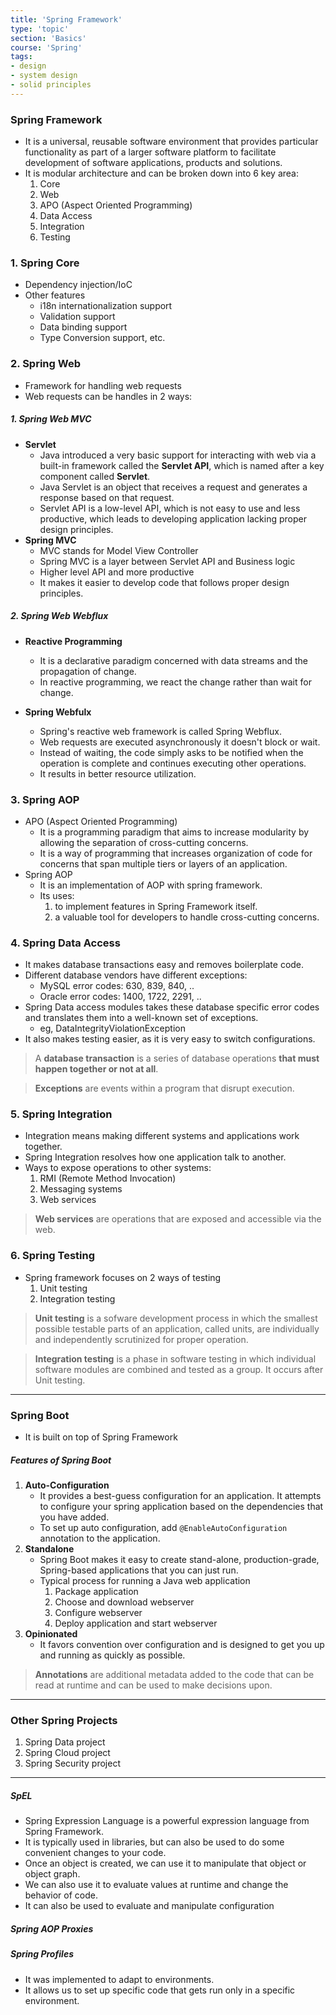 ```yaml
---
title: 'Spring Framework'
type: 'topic'
section: 'Basics'
course: 'Spring'
tags:
- design
- system design
- solid principles
---
```

### Spring Framework
- It is a universal, reusable software environment that provides particular functionality as part of a larger software platform to facilitate development of software applications, products and solutions.
- It is modular architecture and can be broken down into 6 key area:
  1. Core
  2. Web
  3. APO (Aspect Oriented Programming)
  4. Data Access
  5. Integration
  6. Testing

### 1. Spring Core
- Dependency injection/IoC
- Other features
    - i18n internationalization support
    - Validation support
    - Data binding support
    - Type Conversion support, etc.

### 2. Spring Web
- Framework for handling web requests
- Web requests can be handles in 2 ways:
  
##### 1. **Spring Web MVC**
- **Servlet**
  - Java introduced a very basic support for interacting with web via a built-in framework called the **Servlet API**, which is named after a key component called **Servlet**.
  - Java Servlet is an object that receives a request and generates a response based on that request.
  - Servlet API is a low-level API, which is not easy to use and less productive, which leads to developing application lacking proper design principles.
- **Spring MVC**
  - MVC stands for Model View Controller
  - Spring MVC is a layer between Servlet API and Business logic
  - Higher level API and more productive
  - It makes it easier to develop code that follows proper design principles.

##### 2. **Spring Web Webflux**
- **Reactive Programming**
  - It is a declarative paradigm concerned with data streams and the propagation of change.
  - In reactive programming, we react the change rather than wait for change.

- **Spring Webfulx**
  - Spring's reactive web framework is called Spring Webflux.
  - Web requests are executed asynchronously it doesn't block or wait.
  - Instead of waiting, the code simply asks to be notified when the operation is complete and continues executing other operations.
  - It results in better resource utilization.


### 3. Spring AOP
- APO (Aspect Oriented Programming)
  - It is a programming paradigm that aims to increase modularity by allowing the separation of cross-cutting concerns.
  - It is a way of programming that increases organization of code for concerns that span multiple tiers or layers of an application.
- Spring AOP
  - It is an implementation of AOP with spring framework.
  - Its uses:
      1. to implement features in Spring Framework itself.
      2. a valuable tool for developers to handle cross-cutting concerns.


### 4. Spring Data Access
- It makes database transactions easy and removes boilerplate code.
- Different database vendors have different exceptions:
  - MySQL error codes: 630, 839, 840, ..
  - Oracle error codes: 1400, 1722, 2291, ..
- Spring Data access modules takes these database specific error codes and translates them into a well-known set of exceptions.
  - eg, DataIntegrityViolationException
- It also makes testing easier, as it is very easy to switch configurations.

> A **database transaction** is a series of database operations **that must happen together or not at all**.

> **Exceptions** are events within a program that disrupt execution.


### 5. Spring Integration
- Integration means making different systems and applications work together.
- Spring Integration resolves how one application talk to another.
- Ways to expose operations to other systems:
  1. RMI (Remote Method Invocation)
  2. Messaging systems
  3. Web services

> **Web services** are operations that are exposed and accessible via the web.

### 6. Spring Testing
- Spring framework focuses on 2 ways of testing
  1. Unit testing
  2. Integration testing

> **Unit testing** is a sofware development process in which the smallest possible testable parts of an application, called units, are individually and independently scrutinized for proper operation.

> **Integration testing** is a phase in software testing in which individual software modules are combined and tested as a group. It occurs after Unit testing.

---
### Spring Boot
- It is built on top of Spring Framework

##### Features of Spring Boot
1. **Auto-Configuration**
    - It provides a best-guess configuration for an application. It attempts to configure your spring application based on the dependencies that you have added.
    - To set up auto configuration, add `@EnableAutoConfiguration` annotation to the application.
2. **Standalone**
    - Spring Boot makes it easy to create stand-alone, production-grade, Spring-based applications that you can just run.
    - Typical process for running a Java web application
      1. Package application
      2. Choose and download webserver
      3. Configure webserver
      4. Deploy application and start webserver
3. **Opinionated**
    - It favors convention over configuration and is designed to get you up and running as quickly as possible.

> **Annotations** are additional metadata added to the code that can be read at runtime and can be used to make decisions upon.

---
### Other Spring Projects
1. Spring Data project
2. Spring Cloud project
3. Spring Security project


---
##### SpEL
- Spring Expression Language is a powerful expression language from Spring Framework.
- It is typically used in libraries, but can also be used to do some convenient changes to your code.
- Once an object is created, we can use it to manipulate that object or object graph.
- We can also use it to evaluate values at runtime and change the behavior of code.
- It can also be used to evaluate and manipulate configuration

##### Spring AOP Proxies

##### Spring Profiles
- It was implemented to adapt to environments.
- It allows us to set up specific code that gets run only in a specific environment.
